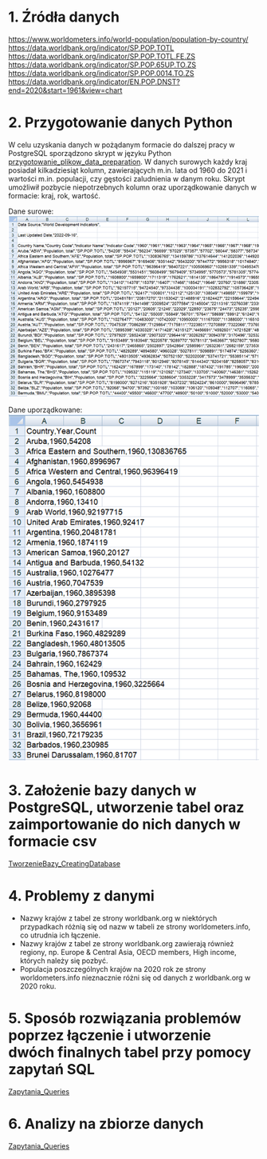 # 1. Źródła danych
https://www.worldometers.info/world-population/population-by-country/ \
https://data.worldbank.org/indicator/SP.POP.TOTL \
https://data.worldbank.org/indicator/SP.POP.TOTL.FE.ZS \
https://data.worldbank.org/indicator/SP.POP.65UP.TO.ZS \
https://data.worldbank.org/indicator/SP.POP.0014.TO.ZS \
https://data.worldbank.org/indicator/EN.POP.DNST?end=2020&start=1961&view=chart

# 2. Przygotowanie danych Python
   W celu uzyskania danych w pożądanym formacie do dalszej pracy w PostgreSQL sporządzono skrypt w języku Python 
   [przygotowanie_plikow_data_preparation]. W danych surowych każdy kraj posiadał kilkadziesiąt kolumn, zawierających 
   m.in. lata od 1960 do 2021 i wartości m.in. populacji, czy gęstości zaludnienia w danym roku. Skrypt umożliwił pozbycie niepotrzebnych kolumn oraz uporządkowanie danych w formacie: kraj, rok, wartość.

Dane surowe:
![img.png](img/dane_surowe.png)

Dane uporządkowane:
![img.png](img/dane_uporzadkowane.png)

# 3. Założenie bazy danych w PostgreSQL, utworzenie tabel oraz zaimportowanie do nich danych w formacie csv
[TworzenieBazy_CreatingDatabase]

# 4. Problemy z danymi
+ Nazwy krajów z tabel ze strony worldbank.org w niektórych przypadkach różnią się od nazw w tabeli ze strony worldometers.info, co utrudnia ich łączenie.
+ Nazwy krajów z tabel ze strony worldbank.org zawierają również regiony, np. Europe & Central Asia, OECD members, High income, których należy się pozbyć.
+ Populacja poszczególnych krajów na 2020 rok ze strony worldometers.info nieznacznie różni się od danych z worldbank.org w 2020 roku.

# 5. Sposób rozwiązania problemów poprzez łączenie i utworzenie dwóch finalnych tabel przy pomocy zapytań SQL
[Zapytania_Queries]

# 6. Analizy na zbiorze danych
[Zapytania_Queries]

[przygotowanie_plikow_data_preparation]: przygotowanie_plikow_data_preparation.py
[TworzenieBazy_CreatingDatabase]: TworzenieBazy_CreatingDatabase.sql
[Zapytania_Queries]: Zapytania_Queries.sql